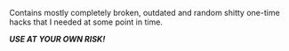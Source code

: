 Contains mostly completely broken, outdated and random shitty one-time hacks that I needed at some point in time.

***USE AT YOUR OWN RISK!***
